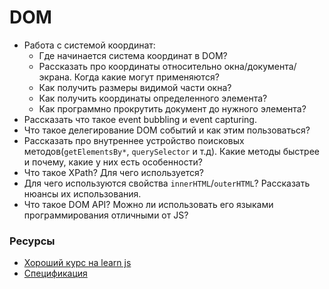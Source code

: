 # DOM

* Работа с системой координат:
  * Где начинается система координат в DOM?
  * Рассказать про координаты относительно окна/документа/экрана. Когда какие могут применяются?
  * Как получить размеры видимой части окна?
  * Как получить координаты определенного элемента?
  * Как программно прокрутить документ до нужного элемента?
* Рассказать что такое event bubbling и event capturing.
* Что такое делегирование DOM событий и как этим пользоваться?
* Рассказать про внутреннее устройство поисковых методов(`getElementsBy*`, `querySelector` и т.д). Какие методы быстрее и почему, какие у них есть особенности?
* Что такое XPath? Для чего используется?
* Для чего используются свойства `innerHTML`/`outerHTML`? Рассказать нюансы их использования.
* Что такое DOM API? Можно ли использовать его языками программирования отличными от JS?

### Ресурсы
* [Хороший курс на learn js](https://learn.javascript.ru/document)
* [Спецификация](https://www.w3.org/TR/REC-DOM-Level-1/expanded-toc.html)